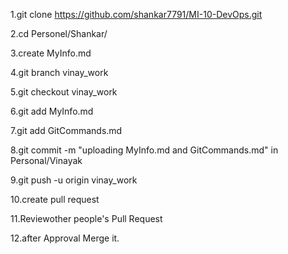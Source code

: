 1.git clone https://github.com/shankar7791/MI-10-DevOps.git

2.cd Personel/Shankar/

3.create MyInfo.md

4.git branch vinay_work

5.git checkout vinay_work

6.git add MyInfo.md

7.git add GitCommands.md

8.git commit -m "uploading MyInfo.md and GitCommands.md" in Personal/Vinayak

9.git push -u origin vinay_work

10.create pull request

11.Reviewother people's Pull Request

12.after Approval Merge it.